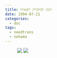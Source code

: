 ```yaml
---
title: זימון לביקורת רפואית
date: 1994-07-21
categories:
  - doc
tags:
  - needtrans
  - nehama
---
```


<figure class="half">
    <a  href="/haskindocs/assets/images/1994-07-21-clinic-visit-1.jpg">
    <img src="/haskindocs/assets/images/1994-07-21-clinic-visit-1.jpg"></a>
    <a  href="/haskindocs/assets/images/1994-07-21-clinic-visit-2.jpg">
    <img src="/haskindocs/assets/images/1994-07-21-clinic-visit-2.jpg"></a>
</figure>

